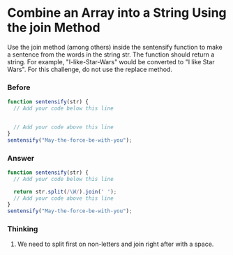 # Combine an Array into a String Using the join Method

Use the join method (among others) inside the sentensify function to make a sentence from the words in the string str. The function should return a string. For example, "I-like-Star-Wars" would be converted to "I like Star Wars". For this challenge, do not use the replace method.

### Before

```js
function sentensify(str) {
  // Add your code below this line


  // Add your code above this line
}
sentensify("May-the-force-be-with-you");
```

### Answer

```js
function sentensify(str) {
  // Add your code below this line

  return str.split(/\W/).join(' ');
  // Add your code above this line
}
sentensify("May-the-force-be-with-you");
```

### Thinking

1. We need to split first on non-letters and join right after with a space.
